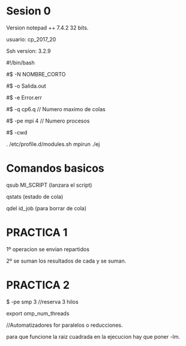 # Sesion 0

Version notepad ++ 7.4.2 32 bits.

usuario: cp_2017_20

Ssh version: 3.2.9

#!/bin/bash

#$ -N NOMBRE_CORTO

#$ -o Salida.out

#$ -e Error.err

#$ -q cp6.q  // Numero maximo de colas

#$ -pe mpi 4 // Numero procesos

#$ -cwd

. /etc/profile.d/modules.sh
mpirun ./ej 

Comandos basicos
===
qsub MI_SCRIPT (lanzara el script)

qstats (estado de cola)

qdel id_job (para borrar de cola)

# PRACTICA 1

1º operacion se envian repartidos

2º se suman los resultados de cada y se suman.

# PRACTICA 2

$ -pe smp 3 //reserva 3 hilos

export omp_num_threads

//Automatizadores for paralelos o reducciones.

para que funcione la raiz cuadrada en la ejecucion hay que poner -lm.
